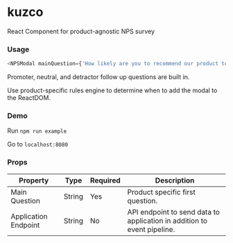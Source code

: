 # kuzco
React Component for product-agnostic NPS survey

### Usage

```javascript
<NPSModal mainQuestion={'How likely are you to recommend our product to a friend?'}/>
```

Promoter, neutral, and detractor follow up questions are built in.

Use product-specific rules engine to determine when to add the modal to the ReactDOM.

### Demo

Run `npm run example`

Go to `localhost:8080`

### Props

| Property              | Type          | Required      | Description                                                             |
| --------------------- | ------------- |---------------|-------------------------------------------------------------------------|
| Main Question         | String        | Yes           | Product specific first question.                                        |
| Application Endpoint  | String        | No            | API endpoint to send data to application in addition to event pipeline. |
